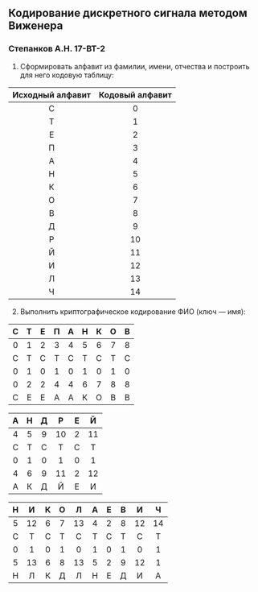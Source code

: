 ## Кодирование дискретного сигнала методом Виженера
### Степанков А.Н. 17-ВТ-2

1. Сформировать алфавит из фамилии, имени, отчества и построить для него кодовую таблицу:

| Исходный алфавит | Кодовый алфавит |
|:----------------:|:---------------:|
|         C        |        0        |
|         Т        |        1        |
|         Е        |        2        |
|         П        |        3        |
|         А        |        4        |
|         Н        |        5        |
|         К        |        6        |
|         О        |        7        |
|         В        |        8        |
|         Д        |        9        |
|         Р        |        10       |
|         Й        |        11       |
|         И        |        12       |
|         Л        |        13       |
|         Ч        |        14       |

2. Выполнить криптографическое кодирование ФИО (ключ — имя):

|   C   |   Т   |   Е   |   П   |   А   |   Н   |   К   |   О   |   В   |
|:-----:|:-----:|:-----:|:-----:|:-----:|:-----:|:-----:|:-----:|:-----:|
|   0   |   1   |   2   |   3   |   4   |   5   |   6   |   7   |   8   |
|   C   |   Т   |   C   |   Т   |   C   |   Т   |   C   |   Т   |   C   |
|   0   |   1   |   0   |   1   |   0   |   1   |   0   |   1   |   0   |
|   0   |   2   |   2   |   4   |   4   |   6   |   7   |   8   |   8   |
|   С   |   Е   |   Е   |   А   |   А   |   К   |   О   |   В   |   В   |

|   А   |   Н   |   Д   |   Р   |   Е   |   Й   |
|:-----:|:-----:|:-----:|:-----:|:-----:|:-----:|
|   4   |   5   |   9   |   10  |   2   |   11  |
|   C   |   Т   |   С   |   Т   |   С   |   Т   |
|   0   |   1   |   0   |   1   |   0   |   1   |
|   4   |   6   |   9   |   11  |   2   |   12  |
|   А   |   К   |   Д   |   Й   |   Е   |   И   |

|   Н   |   И   |   К   |   О   |   Л   |   А   |   Е   |   В   |   И   |   Ч   |
|:-----:|:-----:|:-----:|:-----:|:-----:|:-----:|:-----:|:-----:|:-----:|:-----:|
|   5   |   12  |   6   |   7   |   13  |   4   |   2   |   8   |   12  |   14  |
|   С   |   Т   |   С   |   Т   |   С   |   Т   |   С   |   Т   |   С   |   Т   |
|   0   |   1   |   0   |   1   |   0   |   1   |   0   |   1   |   0   |   1   |
|   5   |   13  |   6   |   8   |   13  |   5   |   2   |   9   |   12  |   1   |
|   Н   |   Л   |   К   |   Д   |   Л   |   Н   |   Е   |   Д   |   И   |   А   |